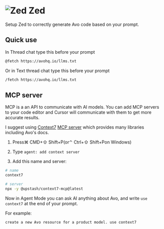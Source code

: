# <img src="/assets/img/editor/zed.webp" alt="Zed" class="no-border h-8 -mt-2 inline-block self-center"> Zed

Setup Zed to correctly generate Avo code based on your prompt.

## Quick use

In Thread chat type this before your prompt

```bash
@fetch https://avohq.io/llms.txt
```

Or in Text thread chat type this before your prompt

```bash
/fetch https://avohq.io/llms.txt
```

## MCP server

MCP is a an API to communicate with AI models. You can add MCP servers to your code editor and Cursor will communicate with them to get more accurate results.

I suggest using [Context7](https://context7.com/) [MCP server](https://github.com/upstash/context7-mcp) which provides many libraries including Avo's docs.

1. Press⌘ CMD+⇧ Shift+P(or⌃ Ctrl+⇧ Shift+Pon Windows)

2. Type `agent: add context server`

3. Add this name and server:

```bash
# name
context7
```

```bash
# server
npx -y @upstash/context7-mcp@latest
```

Now in Agent Mode you can ask AI anything about Avo, and write `use context7` at the end of your prompt.

For example:

```bash
create a new Avo resource for a product model. use context7
```
